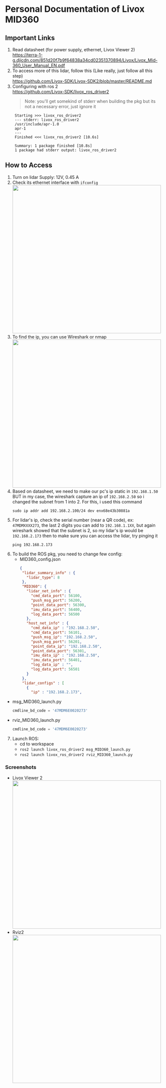 # Personal Documentation of Livox MID360

## Important Links
1. Read datasheet (for power supply, ethernet, Livox Viewer 2)   
   https://terra-1-g.djicdn.com/851d20f7b9f64838a34cd02351370894/Livox/Livox_Mid-360_User_Manual_EN.pdf 
2. To access more of this lidar, follow this (Like really, just follow all this step)   
   https://github.com/Livox-SDK/Livox-SDK2/blob/master/README.md
3. Configuring with ros 2    
   https://github.com/Livox-SDK/livox_ros_driver2
      > Note: you'll get somekind of stderr when building the pkg but its not a necessary error, just ignore it
   ```
    Starting >>> livox_ros_driver2
    --- stderr: livox_ros_driver2                                
    /usr/include/apr-1.0
    apr-1
    ---
    Finished <<< livox_ros_driver2 [10.6s]

    Summary: 1 package finished [10.8s]
    1 package had stderr output: livox_ros_driver2
    ```

## How to Access
1. Turn on lidar
   Supply: 12V, 0.45 A
2. Check its ethernet interface with ```ifconfig```
   <img src="https://github.com/user-attachments/assets/37026e04-8c4a-4851-83a7-0db9d751cb24" width="480">
3. To find the ip, you can use Wireshark or nmap
   <img src="https://github.com/user-attachments/assets/84d622ca-859b-4503-b2ff-97154aea3c7d" width="480">
4. Based on datasheet, we need to make our pc's ip static in ```192.168.1.50``` BUT in my case, the wireshark capture an ip of ```192.168.2.50``` so i changed the subnet from 1 into 2. For this, i used this command
   ```
   sudo ip addr add 192.168.2.100/24 dev enx68e43b30881a
   ```
5. For lidar's ip, check the serial number (near a QR code), ex:  ```47MDMXXXX273```, the last 2 digits you can add to ```192.168.1.1XX```, but again wireshark showed that the subnet is 2, so my lidar's ip would be
   ```192.168.2.173```
then to make sure you can access the lidar, try pinging it   
   ```
   ping 192.168.2.173
   ```
6. To build the ROS pkg, you need to change few config:
   - MID360_config.json
     ```json
     {
      "lidar_summary_info" : {
        "lidar_type": 8
      },
      "MID360": {
        "lidar_net_info" : {
          "cmd_data_port": 56100,
          "push_msg_port": 56200,
          "point_data_port": 56300,
          "imu_data_port": 56400,
          "log_data_port": 56500
        },
        "host_net_info" : {
          "cmd_data_ip" : "192.168.2.50",
          "cmd_data_port": 56101,
          "push_msg_ip": "192.168.2.50",
          "push_msg_port": 56201,
          "point_data_ip": "192.168.2.50",
          "point_data_port": 56301,
          "imu_data_ip" : "192.168.2.50",
          "imu_data_port": 56401,
          "log_data_ip" : "",
          "log_data_port": 56501
        }
      },
      "lidar_configs" : [
        {
          "ip" : "192.168.2.173",
      ```
- msg_MID360_launch.py
    ```py
    cmdline_bd_code = '47MDM6E0020273'
    ```
- rviz_MID360_launch.py
    ```py
    cmdline_bd_code = '47MDM6E0020273'
    ```
7. Launch ROS:
   - cd to workspace
   - ```ros2 launch livox_ros_driver2 msg_MID360_launch.py```
   - ```ros2 launch livox_ros_driver2 rviz_MID360_launch.py```
  
### Screenshots
- Livox Viewer 2    
  <img src="https://github.com/user-attachments/assets/316525d1-12c3-4afb-9bb5-ef0cd835a185" width="480">    
- Rviz2    
  <img src="https://github.com/user-attachments/assets/171fed84-df33-4b34-9bcd-4e10376d5b2c" width="480">


